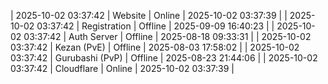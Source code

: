 | 2025-10-02 03:37:42 | Website | Online | 2025-10-02 03:37:39 |
| 2025-10-02 03:37:42 | Registration | Offline | 2025-09-09 16:40:23 |
| 2025-10-02 03:37:42 | Auth Server | Offline | 2025-08-18 09:33:31 |
| 2025-10-02 03:37:42 | Kezan (PvE) | Offline | 2025-08-03 17:58:02 |
| 2025-10-02 03:37:42 | Gurubashi (PvP) | Offline | 2025-08-23 21:44:06 |
| 2025-10-02 03:37:42 | Cloudflare | Online | 2025-10-02 03:37:39 |
